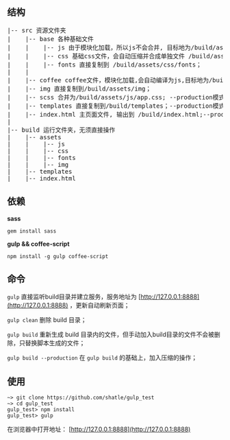 ## 结构

<pre>
|-- src 资源文件夹
|    |-- base 各种基础文件
|    |    |-- js 由于模块化加载，所以js不会合并, 目标地为/build/assets/js；--production模式下会单独压缩;
|    |    |-- css 基础css文件，会自动压缩并合成单独文件 /build/assets/css/base.css;
|    |    |-- fonts 直接复制到 /build/assets/css/fonts；
|    |
|    |-- coffee coffee文件，模块化加载,会自动编译为js,目标地为/build/assets/js； --production模式下会单独压缩;
|    |-- img 直接复制到/build/assets/img；
|    |-- scss 合并为/build/assets/js/app.css; --production模式下会压缩;
|    |-- templates 直接复制到/build/templates；--production模式下会压缩;
|    |-- index.html 主页面文件, 输出到 /build/index.html;--production模式下会压缩;
|
|-- build 运行文件夹，无须直接操作
|    |-- assets 
|    |    |-- js
|    |    |-- css
|    |    |-- fonts
|    |    |-- img
|    |-- templates
|    |-- index.html 
</pre>

## 依赖

**sass**

```
gem install sass
```

**gulp && coffee-script**

```
npm install -g gulp coffee-script
```

## 命令

`gulp` 直接监听build目录并建立服务，服务地址为 [http://127.0.0.1:8888](http://127.0.0.1:8888) ，更新自动刷新页面；

`gulp clean` 删除 build 目录；

`gulp build` 重新生成 build 目录内的文件，但手动加入build目录的文件不会被删除，只替换脚本生成的文件；

`gulp build --production` 在 `gulp build` 的基础上，加入压缩的操作；

## 使用

```
~> git clone https://github.com/shatle/gulp_test
~> cd gulp_test
gulp_test> npm install
gulp_test> gulp
```

在浏览器中打开地址： [http://127.0.0.1:8888](http://127.0.0.1:8888)




